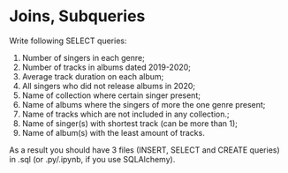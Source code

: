 # Joins, Subqueries

Write following SELECT queries: 

1. Number of singers in each genre;
2. Number of tracks in albums dated 2019-2020;
3. Average track duration on each album;
4. All singers who did not release albums in 2020;
5. Name of collection where certain singer present;
6. Name of albums where the singers of more the one genre present;
7. Name of tracks which are not included in any collection.;
8. Name of singer(s) with shortest track (can be more than 1);
9. Name of album(s) with the least amount of tracks.

As a result you should have 3 files (INSERT, SELECT and CREATE queries) in .sql (or .py/.ipynb, if you use SQLAlchemy).   
